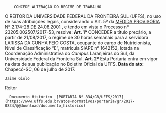         CONCEDE ALTERAÇÃO DO REGIME DE TRABALHO  

 O REITOR DA UNIVERSIDADE FEDERAL DA FRONTEIRA SUL (UFFS), no uso de suas atribuições legais, considerando o Art. 5º da [MEDIDA PROVISÓRIA Nº 2.174-28 DE 24.08.2001](http://www.planalto.gov.br/ccivil_03/mpv/2174-28.htmimpressao.htm)  , e tendo em vista o Processo nº 23205.002507/2017-53, resolve:   **Art. 1º** CONCEDER a título precário, a partir de 21/08/2017, o regime de 30 horas semanais para a servidora LARISSA DA CUNHA FEIO COSTA, ocupante do cargo de Nutricionista, Nível de Classificação “E”, matrícula SIAPE nº 1642152, lotada na Coordenação Administrativa do *Campus* Laranjeiras do Sul, da Universidade Federal da Fronteira Sul.   **Art. 2º** Esta Portaria entra em vigor na data de sua publicação no Boletim Oficial da UFFS.      **Data do ato:** Chapecó-SC, 06 de julho de 2017.   
 

    Jaime Giolo   
 Reitor 

      Documento Histórico  [PORTARIA Nº 834/GR/UFFS/2017](https://www.uffs.edu.br/atos-normativos/portaria/gr/2017-0834/@@download/documento_historico)     
      